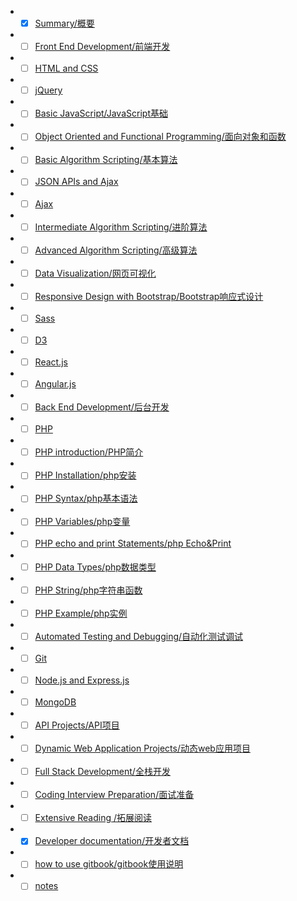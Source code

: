 

* - [x] [Summary/概要](README.md)
* - [ ] [Front End Development/前端开发](content/front-end-development/README.md)
* - [ ] [HTML and CSS](content/front-end-development/html-and-css.md)
* - [ ] [jQuery](content/front-end-development/jquery.md)
* - [ ] [Basic JavaScript/JavaScript基础](content/front-end-development/basic-javascript.md)
* - [ ] [Object Oriented and Functional Programming/面向对象和函数](content/front-end-development/object-oriented-and-functional-programming.md)
* - [ ] [Basic Algorithm Scripting/基本算法](content/front-end-development/basic-algorithm-scripting.md)
* - [ ] [JSON APIs and Ajax](content/front-end-development/json-apis-and-ajax.md)
* - [ ] [Ajax](content/front-end-development/ajax/README.md)
* - [ ] [Intermediate Algorithm Scripting/进阶算法 ](content/front-end-development/intermediate-algorithm-scripting.md)
* - [ ] [Advanced Algorithm Scripting/高级算法](content/front-end-development/advanced-algorithm-scripting.md)
* - [ ] [Data Visualization/网页可视化](content/data-visualization/README.md)
* - [ ] [Responsive Design with Bootstrap/Bootstrap响应式设计](content/data-visualization/responsive-design-with-bootstrapbootstrap.md)
* - [ ] [Sass](content/data-visualization/sass.md)
* - [ ] [D3](content/data-visualization/d3.md)
* - [ ] [React.js](content/data-visualization/react.js.md)
* - [ ] [Angular.js](content/data-visualization/angular.js.md)
* - [ ] [Back End Development/后台开发](content/back-end-development/README.md)
* - [ ] [PHP](content/back-end-development/php/README.md)
* - [ ] [PHP introduction/PHP简介](content/back-end-development/php/php-introduction/README.md)
* - [ ] [PHP Installation/php安装](content/back-end-development/php/php-installation/README.md)
* - [ ] [PHP Syntax/php基本语法](content/back-end-development/php/php-syntax/README.md)
* - [ ] [PHP Variables/php变量](content/back-end-development/php/php-variables/README.md)
* - [ ] [PHP echo and print Statements/php Echo&Print](content/php/back-end-development/php-echo-and-print-Statements/README.md)
* - [ ] [PHP Data Types/php数据类型](content/back-end-development/php/php-data-types/README.md)
* - [ ] [PHP String/php字符串函数](content/back-end-development/php/php-string/README.md)
* - [ ] [PHP Example/php实例](content/back-end-development/php/example/README.md)
* - [ ] [Automated Testing and Debugging/自动化测试调试](content/back-end-development/automated-testing-and-debugging.md)
* - [ ] [Git](content/back-end-development/git.md)
* - [ ] [Node.js and Express.js](content/back-end-development/node.js-and-express.js.md)
* - [ ] [MongoDB](content/back-end-development/MongoDB.md)
* - [ ] [API Projects/API项目](content/back-end-development/api-projectsapi.md)
* - [ ] [Dynamic Web Application Projects/动态web应用项目](content/back-end-development/dynamic-web-application-projectsweb.md)
* - [ ] [Full Stack Development/全栈开发](content/full-stack-development/README.md)
* - [ ] [Coding Interview Preparation/面试准备](content/coding-interview-preparation/README.md)
* - [ ] [Extensive Reading /拓展阅读](content/extensive-reading/README.md)
* - [x] [Developer documentation/开发者文档](content/developer-documentation/README.md)
* - [ ] [how to use gitbook/gitbook使用说明](content/developer-documentation/how-to-use-gitbook.md)
* - [ ] [notes](notes.md)
